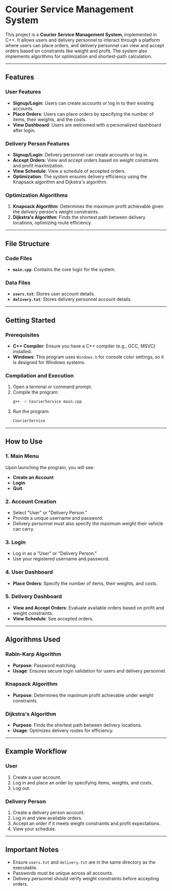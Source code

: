 # Courier Service Management System

This project is a **Courier Service Management System**, implemented in C++. It allows users and delivery personnel to interact through a platform where users can place orders, and delivery personnel can view and accept orders based on constraints like weight and profit. The system also implements algorithms for optimization and shortest-path calculation.

---

## Features

### User Features
- **Signup/Login**: Users can create accounts or log in to their existing accounts.
- **Place Orders**: Users can place orders by specifying the number of items, their weights, and the costs.
- **View Dashboard**: Users are welcomed with a personalized dashboard after login.

### Delivery Person Features
- **Signup/Login**: Delivery personnel can create accounts or log in.
- **Accept Orders**: View and accept orders based on weight constraints and profit maximization.
- **View Schedule**: View a schedule of accepted orders.
- **Optimization**: The system ensures delivery efficiency using the Knapsack algorithm and Dijkstra's algorithm.

### Optimization Algorithms
1. **Knapsack Algorithm**: Determines the maximum profit achievable given the delivery person's weight constraints.
2. **Dijkstra's Algorithm**: Finds the shortest path between delivery locations, optimizing route efficiency.

---

## File Structure

### Code Files
- **`main.cpp`**: Contains the core logic for the system.

### Data Files
- **`users.txt`**: Stores user account details.
- **`delivery.txt`**: Stores delivery personnel account details.

---

## Getting Started

### Prerequisites
- **C++ Compiler**: Ensure you have a C++ compiler (e.g., GCC, MSVC) installed.
- **Windows**: This program uses `Windows.h` for console color settings, so it is designed for Windows systems.

### Compilation and Execution
1. Open a terminal or command prompt.
2. Compile the program:
   ```bash
   g++ -o CourierService main.cpp
   ```
3. Run the program:
   ```bash
   CourierService
   ```

---

## How to Use

### 1. Main Menu
Upon launching the program, you will see:
- **Create an Account**
- **Login**
- **Quit**

### 2. Account Creation
- Select "User" or "Delivery Person."
- Provide a unique username and password.
- Delivery personnel must also specify the maximum weight their vehicle can carry.

### 3. Login
- Log in as a "User" or "Delivery Person."
- Use your registered username and password.

### 4. User Dashboard
- **Place Orders**: Specify the number of items, their weights, and costs.

### 5. Delivery Dashboard
- **View and Accept Orders**: Evaluate available orders based on profit and weight constraints.
- **View Schedule**: See accepted orders.

---

## Algorithms Used

### Rabin-Karp Algorithm
- **Purpose**: Password matching.
- **Usage**: Ensures secure login validation for users and delivery personnel.

### Knapsack Algorithm
- **Purpose**: Determines the maximum profit achievable under weight constraints.

### Dijkstra's Algorithm
- **Purpose**: Finds the shortest path between delivery locations.
- **Usage**: Optimizes delivery routes for efficiency.

---

## Example Workflow

### User
1. Create a user account.
2. Log in and place an order by specifying items, weights, and costs.
3. Log out.

### Delivery Person
1. Create a delivery person account.
2. Log in and view available orders.
3. Accept an order if it meets weight constraints and profit expectations.
4. View your schedule.

---

## Important Notes
- Ensure `users.txt` and `delivery.txt` are in the same directory as the executable.
- Passwords must be unique across all accounts.
- Delivery personnel should verify weight constraints before accepting orders.

